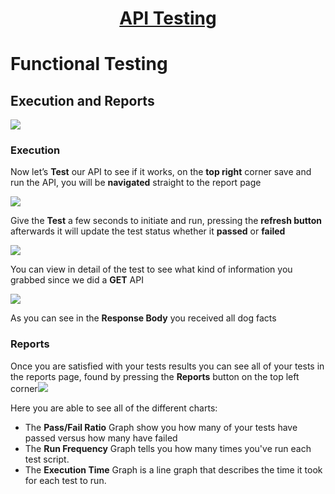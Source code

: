 <h1 style="text-align: center; text-decoration:underline; font-weight: bold;">API Testing</h1>

# Functional Testing
## Execution and Reports<!-- {docsify-ignore} --> 
![](../../../_media/_apiImgs/Aspose.Words.1a0bb08a-a30f-4674-a26b-60d476b195cd.032.png)


### Execution
Now let’s **Test** our API to see if it works, on the **top right** corner save and run the API, you will be **navigated** straight to the report page

![](../../../_media/_apiImgs/Aspose.Words.1a0bb08a-a30f-4674-a26b-60d476b195cd.033.png)

Give the **Test** a few seconds to initiate and run, pressing the **refresh button** afterwards it will update the test status whether it **passed** or **failed**

![](../../../_media/_apiImgs/Aspose.Words.1a0bb08a-a30f-4674-a26b-60d476b195cd.004.png)

You can view in detail of the test to see what kind of information you grabbed since we did a **GET** API

![](../../../_media/_apiImgs/Aspose.Words.1a0bb08a-a30f-4674-a26b-60d476b195cd.034.png)

As you can see in the **Response Body** you received all dog facts

### Reports

Once you are satisfied with your tests results you can see all of your tests in the reports page, found by pressing the **Reports** button on the top left corner![](../../../_media/_apiImgs/Aspose.Words.1a0bb08a-a30f-4674-a26b-60d476b195cd.006.png)

Here you are able to see all of the different charts:

- The **Pass/Fail Ratio** Graph show you how many of your tests have passed versus how many have failed
- The **Run Frequency** Graph tells you how many times you've run each test script.
- The **Execution Time** Graph is a line graph that describes the time it took for each test to run.



